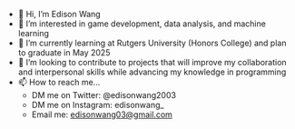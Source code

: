 - 👋 Hi, I’m Edison Wang
- 👀 I’m interested in game development, data analysis, and machine learning
- 🌱 I’m currently learning at Rutgers University (Honors College) and plan to graduate in May 2025
- 💞️ I’m looking to contribute to projects that will improve my collaboration and interpersonal skills while advancing my knowledge in programming
- 📫 How to reach me...
  - DM me on Twitter: @edisonwang2003
  - DM me on Instagram: edisonwang_
  - Email me: edisonwang03@gmail.com

<!---
edisonwang03/edisonwang03 is a ✨ special ✨ repository because its `README.md` (this file) appears on your GitHub profile.
You can click the Preview link to take a look at your changes.
--->
